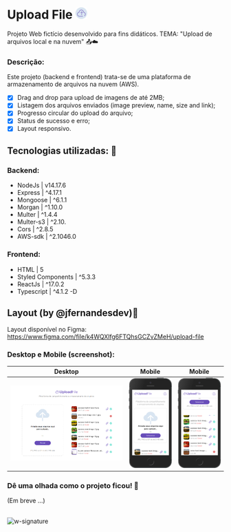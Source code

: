 # Upload File <img src='https://github.com/jfernandesdev/upload-file/blob/1cda6373229d04dd3612ad087974db3d33a26e4c/frontend/public/favicon.png' width='27px' />

Projeto Web fictício desenvolvido para fins didáticos. TEMA: "Upload de arquivos local e na nuvem" 📤☁️

### Descrição:

Este projeto (backend e frontend) trata-se de uma plataforma de armazenamento de arquivos na nuvem (AWS).

- [x] Drag and drop para upload de imagens de até 2MB;
- [x] Listagem dos arquivos enviados (image preview, name, size and link);
- [x] Progresso circular do upload do arquivo;
- [x] Status de sucesso e erro;
- [x] Layout responsivo.

## Tecnologias utilizadas: 🚀

### Backend:

- NodeJs | v14.17.6
- Express | ^4.17.1
- Mongoose | ^6.1.1
- Morgan | ^1.10.0
- Multer | ^1.4.4
- Multer-s3 | ^2.10.
- Cors | ^2.8.5
- AWS-sdk | ^2.1046.0

### Frontend:

- HTML | 5
- Styled Components | ^5.3.3
- ReactJs | ^17.0.2
- Typescript | ^4.1.2 -D

## Layout (by @jfernandesdev)🤩

Layout disponível no Figma: https://www.figma.com/file/k4WQXlfg6FTQhsGCZvZMeH/upload-file


### Desktop e Mobile (screenshot):

| Desktop| Mobile | Mobile |
| --- | --- | --- |
| <img src="https://github.com/jfernandesdev/upload-file/blob/1c06ec3e42ccf0648a5cce5a2ffc87888ced6bd1/frontend/public/layout/layout-2-desktop.png" /> | <img src="https://github.com/jfernandesdev/upload-file/blob/1c06ec3e42ccf0648a5cce5a2ffc87888ced6bd1/frontend/public/layout/layout-1-mobile.png" width='300px' /> | <img src="https://github.com/jfernandesdev/upload-file/blob/1c06ec3e42ccf0648a5cce5a2ffc87888ced6bd1/frontend/public/layout/layout-2-mobile.png" width='300px' /> | 

### Dê uma olhada como o projeto ficou! 👀

(Em breve ...)

<br>

<img src="https://i.ibb.co/n1SbQZw/w-signature.png" alt="w-signature" border="0" width='300px' />

